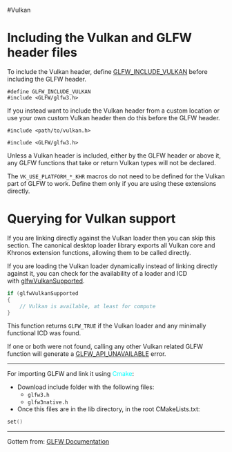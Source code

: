 #Vulkan 

# Including the Vulkan and GLFW header files

To include the Vulkan header, define [GLFW_INCLUDE_VULKAN](https://www.glfw.org/docs/3.3/build_guide.html#GLFW_INCLUDE_VULKAN) before including the GLFW header.

```
#define GLFW_INCLUDE_VULKAN
#include <GLFW/glfw3.h>
```
If you instead want to include the Vulkan header from a custom location or use your own custom Vulkan header then do this before the GLFW header.
```
#include <path/to/vulkan.h>

#include <GLFW/glfw3.h>
```
Unless a Vulkan header is included, either by the GLFW header or above it, any GLFW functions that take or return Vulkan types will not be declared.

The `VK_USE_PLATFORM_*_KHR` macros do not need to be defined for the Vulkan part of GLFW to work. Define them only if you are using these extensions directly.

# Querying for Vulkan support

If you are linking directly against the Vulkan loader then you can skip this section. The canonical desktop loader library exports all Vulkan core and Khronos extension functions, allowing them to be called directly.

If you are loading the Vulkan loader dynamically instead of linking directly against it, you can check for the availability of a loader and ICD with [glfwVulkanSupported](https://www.glfw.org/docs/3.3/group__vulkan.html#ga2e7f30931e02464b5bc8d0d4b6f9fe2b).
```CPP
if (glfwVulkanSupported
{
	// Vulkan is available, at least for compute
}
```

This function returns `GLFW_TRUE` if the Vulkan loader and any minimally functional ICD was found.

If one or both were not found, calling any other Vulkan related GLFW function will generate a [GLFW_API_UNAVAILABLE](https://www.glfw.org/docs/3.3/group__errors.html#ga56882b290db23261cc6c053c40c2d08e) error.

---

For importing GLFW and link it using <span style="color:cyan;">Cmake</span>: 

* Download include folder with the following files: 
	* `glfw3.h`
	* `glfw3native.h` 
* Once this files are in the lib directory, in the root CMakeLists.txt: 

```LUA
set()
```
---
Gottem from: 
[GLFW Documentation](https://www.glfw.org/docs/3.3/vulkan_guide.html)

